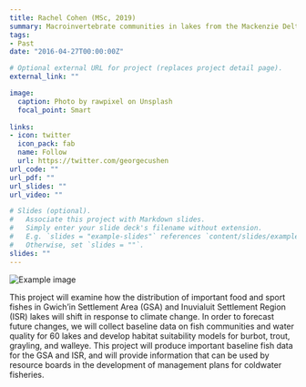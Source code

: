 ```yaml
---
title: Rachel Cohen (MSc, 2019)
summary: Macroinvertebrate communities in lakes from the Mackenzie Delta Region
tags:
- Past
date: "2016-04-27T00:00:00Z"

# Optional external URL for project (replaces project detail page).
external_link: ""

image:
  caption: Photo by rawpixel on Unsplash
  focal_point: Smart
  
links:
- icon: twitter
  icon_pack: fab
  name: Follow
  url: https://twitter.com/georgecushen
url_code: ""
url_pdf: ""
url_slides: ""
url_video: ""

# Slides (optional).
#   Associate this project with Markdown slides.
#   Simply enter your slide deck's filename without extension.
#   E.g. `slides = "example-slides"` references `content/slides/example-slides.md`.
#   Otherwise, set `slides = ""`.
slides: ""
---
```


![Example image](/img/tom.jpg)

This project will examine how the distribution of important food and sport fishes in Gwich’in Settlement Area (GSA) and Inuvialuit Settlement Region (ISR) lakes will shift in response to climate change. In order to forecast future changes, we will collect baseline data on fish communities and water quality for 60 lakes and develop habitat suitability models for burbot, trout, grayling, and walleye. This project will produce important baseline fish data for the GSA and ISR, and will provide information that can be used by resource boards in the development of management plans for coldwater fisheries.

